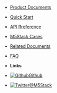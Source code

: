 - [Product Documents](en/product_documents)
- [Quick Start](en/quick_start)
- [API Rreference](en/api_reference)
- [M5Stack Cases](en/m5stack_cases)
- [Related Documents](en/related_documents)
- [FAQ](en/faq)


- **Links**
- [![Github](https://icongram.jgog.in/simple/github.svg?color=808080&size=16)Github](https://github.com/watson8544/M5Stack-Documentation-docsify)
- [![Twitter](https://icongram.jgog.in/simple/twitter.svg?colored&size=16)@M5Stack](http://twitter.com/M5Stack)
